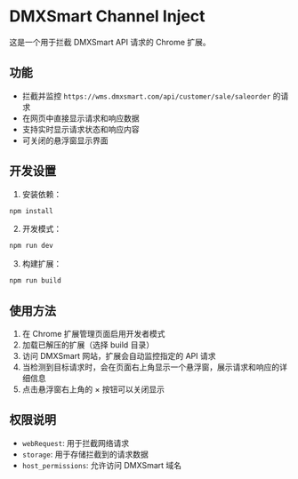 # DMXSmart Channel Inject

这是一个用于拦截 DMXSmart API 请求的 Chrome 扩展。

## 功能

-   拦截并监控 `https://wms.dmxsmart.com/api/customer/sale/saleorder` 的请求
-   在网页中直接显示请求和响应数据
-   支持实时显示请求状态和响应内容
-   可关闭的悬浮窗显示界面

## 开发设置

1. 安装依赖：

```bash
npm install
```

2. 开发模式：

```bash
npm run dev
```

3. 构建扩展：

```bash
npm run build
```

## 使用方法

1. 在 Chrome 扩展管理页面启用开发者模式
2. 加载已解压的扩展（选择 build 目录）
3. 访问 DMXSmart 网站，扩展会自动监控指定的 API 请求
4. 当检测到目标请求时，会在页面右上角显示一个悬浮窗，展示请求和响应的详细信息
5. 点击悬浮窗右上角的 × 按钮可以关闭显示

## 权限说明

-   `webRequest`: 用于拦截网络请求
-   `storage`: 用于存储拦截到的请求数据
-   `host_permissions`: 允许访问 DMXSmart 域名
